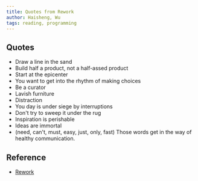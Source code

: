 ```yaml
---
title: Quotes from Rework
author: Haisheng, Wu
tags: reading, programming
---
```


## Quotes
  - Draw a line in the sand
  - Build half a product, not a half-assed product
  - Start at the epicenter
  - You want to get into the rhythm of making choices
  - Be a curator
  - Lavish furniture
  - Distraction
  - You day is under siege by interruptions
  - Don't try to sweep it under the rug
  - Inspiration is perishable
  - Ideas are immortal
  - (need, can't, must, easy, just, only, fast) Those words get in the way of healthy communication.

## Reference
  - [Rework](http://37signals.com/rework/)
